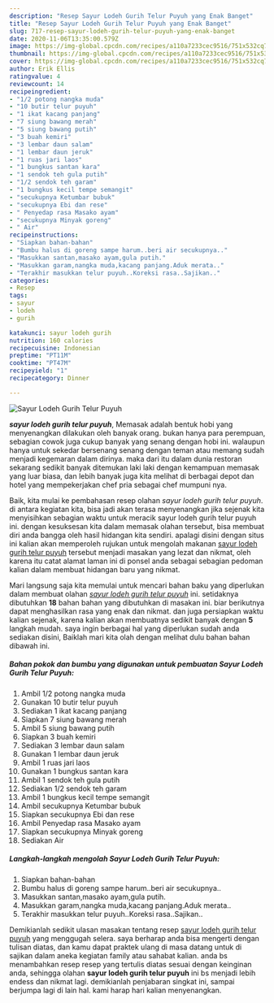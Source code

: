 ```yaml
---
description: "Resep Sayur Lodeh Gurih Telur Puyuh yang Enak Banget"
title: "Resep Sayur Lodeh Gurih Telur Puyuh yang Enak Banget"
slug: 717-resep-sayur-lodeh-gurih-telur-puyuh-yang-enak-banget
date: 2020-11-06T13:35:00.579Z
image: https://img-global.cpcdn.com/recipes/a110a7233cec9516/751x532cq70/sayur-lodeh-gurih-telur-puyuh-foto-resep-utama.jpg
thumbnail: https://img-global.cpcdn.com/recipes/a110a7233cec9516/751x532cq70/sayur-lodeh-gurih-telur-puyuh-foto-resep-utama.jpg
cover: https://img-global.cpcdn.com/recipes/a110a7233cec9516/751x532cq70/sayur-lodeh-gurih-telur-puyuh-foto-resep-utama.jpg
author: Erik Ellis
ratingvalue: 4
reviewcount: 14
recipeingredient:
- "1/2 potong nangka muda"
- "10 butir telur puyuh"
- "1 ikat kacang panjang"
- "7 siung bawang merah"
- "5 siung bawang putih"
- "3 buah kemiri"
- "3 lembar daun salam"
- "1 lembar daun jeruk"
- "1 ruas jari laos"
- "1 bungkus santan kara"
- "1 sendok teh gula putih"
- "1/2 sendok teh garam"
- "1 bungkus kecil tempe semangit"
- "secukupnya Ketumbar bubuk"
- "secukupnya Ebi dan rese"
- " Penyedap rasa Masako ayam"
- "secukupnya Minyak goreng"
- " Air"
recipeinstructions:
- "Siapkan bahan-bahan"
- "Bumbu halus di goreng sampe harum..beri air secukupnya.."
- "Masukkan santan,masako ayam,gula putih."
- "Masukkan garam,nangka muda,kacang panjang.Aduk merata.."
- "Terakhir masukkan telur puyuh..Koreksi rasa..Sajikan.."
categories:
- Resep
tags:
- sayur
- lodeh
- gurih

katakunci: sayur lodeh gurih 
nutrition: 160 calories
recipecuisine: Indonesian
preptime: "PT11M"
cooktime: "PT47M"
recipeyield: "1"
recipecategory: Dinner

---
```



![Sayur Lodeh Gurih Telur Puyuh](https://img-global.cpcdn.com/recipes/a110a7233cec9516/751x532cq70/sayur-lodeh-gurih-telur-puyuh-foto-resep-utama.jpg)

<b><i>sayur lodeh gurih telur puyuh</i></b>, Memasak adalah bentuk hobi yang menyenangkan dilakukan oleh banyak orang. bukan hanya para perempuan, sebagian cowok juga cukup banyak yang senang dengan hobi ini. walaupun hanya untuk sekedar bersenang senang dengan teman atau memang sudah menjadi kegemaran dalam dirinya. maka dari itu dalam dunia restoran sekarang sedikit banyak ditemukan laki laki dengan kemampuan memasak yang luar biasa, dan lebih banyak juga kita melihat di berbagai depot dan hotel yang mempekerjakan chef pria sebagai chef mumpuni nya.

Baik, kita mulai ke pembahasan resep olahan <i>sayur lodeh gurih telur puyuh</i>. di antara kegiatan kita, bisa jadi akan terasa menyenangkan jika sejenak kita menyisihkan sebagian waktu untuk meracik sayur lodeh gurih telur puyuh ini. dengan kesuksesan kita dalam memasak olahan tersebut, bisa membuat diri anda bangga oleh hasil hidangan kita sendiri. apalagi disini dengan situs ini kalian akan memperoleh rujukan untuk mengolah makanan <u>sayur lodeh gurih telur puyuh</u> tersebut menjadi masakan yang lezat dan nikmat, oleh karena itu catat alamat laman ini di ponsel anda sebagai sebagian pedoman kalian dalam membuat hidangan baru yang nikmat.




Mari langsung saja kita memulai untuk mencari bahan baku yang diperlukan dalam membuat olahan <u><i>sayur lodeh gurih telur puyuh</i></u> ini. setidaknya dibutuhkan <b>18</b> bahan bahan yang dibutuhkan di masakan ini. biar berikutnya dapat menghasilkan rasa yang enak dan nikmat. dan juga persiapkan waktu kalian sejenak, karena kalian akan membuatnya sedikit banyak dengan <b>5</b> langkah mudah. saya ingin berbagai hal yang diperlukan sudah anda sediakan disini, Baiklah mari kita olah dengan melihat dulu bahan bahan dibawah ini.

<!--inarticleads1-->

##### Bahan pokok dan bumbu yang digunakan untuk pembuatan Sayur Lodeh Gurih Telur Puyuh:

1. Ambil 1/2 potong nangka muda
1. Gunakan 10 butir telur puyuh
1. Sediakan 1 ikat kacang panjang
1. Siapkan 7 siung bawang merah
1. Ambil 5 siung bawang putih
1. Siapkan 3 buah kemiri
1. Sediakan 3 lembar daun salam
1. Gunakan 1 lembar daun jeruk
1. Ambil 1 ruas jari laos
1. Gunakan 1 bungkus santan kara
1. Ambil 1 sendok teh gula putih
1. Sediakan 1/2 sendok teh garam
1. Ambil 1 bungkus kecil tempe semangit
1. Ambil secukupnya Ketumbar bubuk
1. Siapkan secukupnya Ebi dan rese
1. Ambil  Penyedap rasa Masako ayam
1. Siapkan secukupnya Minyak goreng
1. Sediakan  Air




<!--inarticleads2-->

##### Langkah-langkah mengolah Sayur Lodeh Gurih Telur Puyuh:

1. Siapkan bahan-bahan
1. Bumbu halus di goreng sampe harum..beri air secukupnya..
1. Masukkan santan,masako ayam,gula putih.
1. Masukkan garam,nangka muda,kacang panjang.Aduk merata..
1. Terakhir masukkan telur puyuh..Koreksi rasa..Sajikan..




Demikianlah sedikit ulasan masakan tentang resep <u>sayur lodeh gurih telur puyuh</u> yang menggugah selera. saya berharap anda bisa mengerti dengan tulisan diatas, dan kamu dapat praktek ulang di masa datang untuk di sajikan dalam aneka kegiatan family atau sahabat kalian. anda bs menambahkan resep resep yang tertulis diatas sesuai dengan keinginan anda, sehingga olahan <b>sayur lodeh gurih telur puyuh</b> ini bs menjadi lebih endess dan nikmat lagi. demikianlah penjabaran singkat ini, sampai berjumpa lagi di lain hal. kami harap hari kalian menyenangkan.
